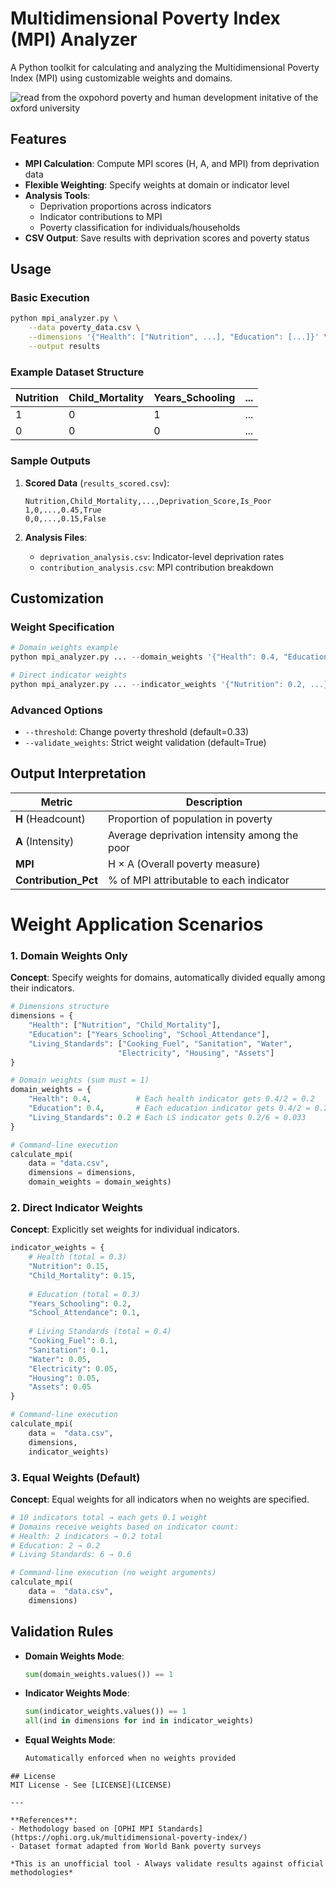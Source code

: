 # Multidimensional Poverty Index (MPI) Analyzer

A Python toolkit for calculating and analyzing the Multidimensional Poverty Index (MPI) using customizable weights and domains.

![read from the oxpohord poverty and human development initative of the oxford university](ophi.org.uk) 


## Features

- **MPI Calculation**: Compute MPI scores (H, A, and MPI) from deprivation data
- **Flexible Weighting**: Specify weights at domain or indicator level
- **Analysis Tools**:
  - Deprivation proportions across indicators
  - Indicator contributions to MPI
  - Poverty classification for individuals/households
- **CSV Output**: Save results with deprivation scores and poverty status

## Usage

### Basic Execution
```bash
python mpi_analyzer.py \
    --data poverty_data.csv \
    --dimensions '{"Health": ["Nutrition", ...], "Education": [...]}' \
    --output results
```

### Example Dataset Structure
| Nutrition | Child_Mortality | Years_Schooling | ... | 
|-----------|-----------------|-----------------|-----|
| 1         | 0               | 1               | ... |
| 0         | 0               | 0               | ... |

### Sample Outputs
1. **Scored Data** (`results_scored.csv`):
   ```csv
   Nutrition,Child_Mortality,...,Deprivation_Score,Is_Poor
   1,0,...,0.45,True
   0,0,...,0.15,False
   ```

2. **Analysis Files**:
   - `deprivation_analysis.csv`: Indicator-level deprivation rates
   - `contribution_analysis.csv`: MPI contribution breakdown

## Customization

### Weight Specification
```python
# Domain weights example
python mpi_analyzer.py ... --domain_weights '{"Health": 0.4, "Education": 0.4}'

# Direct indicator weights
python mpi_analyzer.py ... --indicator_weights '{"Nutrition": 0.2, ...}'
```

### Advanced Options
- `--threshold`: Change poverty threshold (default=0.33)
- `--validate_weights`: Strict weight validation (default=True)

## Output Interpretation

| Metric                | Description                                  |
|-----------------------|----------------------------------------------|
| **H** (Headcount)     | Proportion of population in poverty          |
| **A** (Intensity)     | Average deprivation intensity among the poor |
| **MPI**               | H × A (Overall poverty measure)             |
| **Contribution_Pct**  | % of MPI attributable to each indicator      |



# Weight Application Scenarios

### 1. Domain Weights Only
**Concept**: Specify weights for domains, automatically divided equally among their indicators.

```python
# Dimensions structure
dimensions = {
    "Health": ["Nutrition", "Child_Mortality"],
    "Education": ["Years_Schooling", "School_Attendance"],
    "Living_Standards": ["Cooking_Fuel", "Sanitation", "Water", 
                        "Electricity", "Housing", "Assets"]
}

# Domain weights (sum must = 1)
domain_weights = {
    "Health": 0.4,          # Each health indicator gets 0.4/2 = 0.2
    "Education": 0.4,       # Each education indicator gets 0.4/2 = 0.2
    "Living_Standards": 0.2 # Each LS indicator gets 0.2/6 ≈ 0.033
}

# Command-line execution
calculate_mpi( 
    data = "data.csv",
    dimensions = dimensions,
    domain_weights = domain_weights)
```

### 2. Direct Indicator Weights
**Concept**: Explicitly set weights for individual indicators.

```python
indicator_weights = {
    # Health (total = 0.3)
    "Nutrition": 0.15,
    "Child_Mortality": 0.15,
    
    # Education (total = 0.3)
    "Years_Schooling": 0.2,
    "School_Attendance": 0.1,
    
    # Living Standards (total = 0.4)
    "Cooking_Fuel": 0.1,
    "Sanitation": 0.1,
    "Water": 0.05,
    "Electricity": 0.05,
    "Housing": 0.05,
    "Assets": 0.05
}

# Command-line execution
calculate_mpi( 
    data =  "data.csv",
    dimensions,
    indicator_weights)
```

### 3. Equal Weights (Default)
**Concept**: Equal weights for all indicators when no weights are specified.

```python
# 10 indicators total → each gets 0.1 weight
# Domains receive weights based on indicator count:
# Health: 2 indicators → 0.2 total
# Education: 2 → 0.2
# Living Standards: 6 → 0.6

# Command-line execution (no weight arguments)
calculate_mpi( 
    data =  "data.csv",
    dimensions)
```

## Validation Rules
- **Domain Weights Mode**:
  ```python
  sum(domain_weights.values()) == 1
  ```
- **Indicator Weights Mode**:
  ```python
  sum(indicator_weights.values()) == 1
  all(ind in dimensions for ind in indicator_weights)
  ```
- **Equal Weights Mode**:
  ```python
  Automatically enforced when no weights provided
  ```
```
## License
MIT License - See [LICENSE](LICENSE)

---

**References**:
- Methodology based on [OPHI MPI Standards](https://ophi.org.uk/multidimensional-poverty-index/)
- Dataset format adapted from World Bank poverty surveys

*This is an unofficial tool - Always validate results against official methodologies*
```
